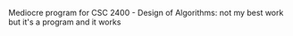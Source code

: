 Mediocre program for CSC 2400 - Design of Algorithms: not my best work but it's a program and it works
